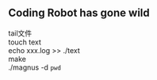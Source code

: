 ## Coding Robot has gone wild

tail文件    
touch text    
echo xxx.log >> ./text    
make    
./magnus -d `pwd`    
